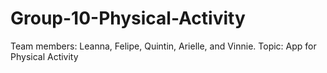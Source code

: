 # Group-10-Physical-Activity
Team members: Leanna, Felipe, Quintin, Arielle, and Vinnie. Topic: App for Physical Activity
